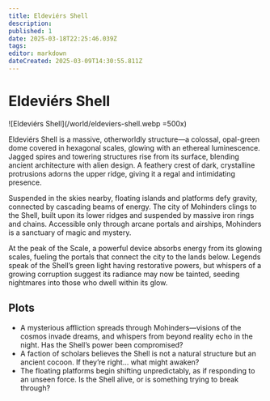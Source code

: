 ```yaml
---
title: Eldeviérs Shell
description: 
published: 1
date: 2025-03-18T22:25:46.039Z
tags: 
editor: markdown
dateCreated: 2025-03-09T14:30:55.811Z
---
```


# Eldeviérs Shell

![Eldeviérs Shell](/world/eldeviers-shell.webp =500x)

Eldeviérs Shell is a massive, otherworldly structure—a colossal, opal-green dome covered in hexagonal scales, glowing with an ethereal luminescence. Jagged spires and towering structures rise from its surface, blending ancient architecture with alien design. A feathery crest of dark, crystalline protrusions adorns the upper ridge, giving it a regal and intimidating presence.

Suspended in the skies nearby, floating islands and platforms defy gravity, connected by cascading beams of energy. The city of Mohinders clings to the Shell, built upon its lower ridges and suspended by massive iron rings and chains. Accessible only through arcane portals and airships, Mohinders is a sanctuary of magic and mystery.

At the peak of the Scale, a powerful device absorbs energy from its glowing scales, fueling the portals that connect the city to the lands below. Legends speak of the Shell’s green light having restorative powers, but whispers of a growing corruption suggest its radiance may now be tainted, seeding nightmares into those who dwell within its glow.

## Plots
- A mysterious affliction spreads through Mohinders—visions of the cosmos invade dreams, and whispers from beyond reality echo in the night. Has the Shell’s power been compromised?
- A faction of scholars believes the Shell is not a natural structure but an ancient cocoon. If they’re right… what might awaken?
- The floating platforms begin shifting unpredictably, as if responding to an unseen force. Is the Shell alive, or is something trying to break through?
